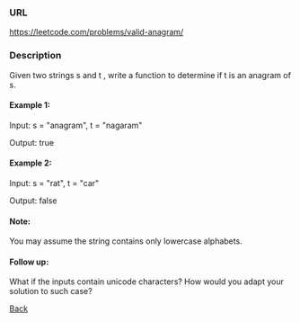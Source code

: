 ### URL

https://leetcode.com/problems/valid-anagram/

### Description
Given two strings s and t , write a function to determine if t is an anagram of s.

#### Example 1:

Input: s = "anagram", t = "nagaram"

Output: true
#### Example 2:

Input: s = "rat", t = "car"

Output: false
#### Note:
You may assume the string contains only lowercase alphabets.

#### Follow up:
What if the inputs contain unicode characters? How would you adapt your solution to such case?


[Back](readme.md)